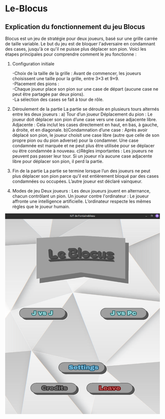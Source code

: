 # Le-Blocus

## Explication du fonctionnement du jeu Blocus

Blocus est un jeu de stratégie pour deux joueurs, basé sur une grille carrée de taille variable.
Le but du jeu est de bloquer l'adversaire en condamnant des cases, jusqu'à ce qu'il ne puisse
plus déplacer son pion. Voici les étapes principales pour comprendre comment le jeu
fonctionne :

1. Configuration initiale

    -Choix de la taille de la grille : Avant de commencer, les joueurs choisissent une taille pour la grille, entre 3×3 et 9×9. <br>
    -Placement des pions : <br>
        -Chaque joueur place son pion sur une case de départ (aucune case ne peut être partagée par deux pions).<br>
        -La sélection des cases se fait à tour de rôle.<br>

2. Déroulement de la partie
La partie se déroule en plusieurs tours alternés entre les deux joueurs :
a) Tour d’un joueur
Déplacement du pion : Le joueur doit déplacer son pion d’une case vers une case
adjacente libre.
Adjacente : Cela inclut les cases directement en haut, en bas, à gauche, à droite, et en
diagonale.
b)Condamnation d’une case :
Après avoir déplacé son pion, le joueur choisit une case libre (autre que celle de son
propre pion ou du pion adverse) pour la condamner. Une case condamnée est marquée
et ne peut plus être utilisée pour se déplacer ou être condamnée à nouveau.
c)Règles importantes :
Les joueurs ne peuvent pas passer leur tour.
Si un joueur n’a aucune case adjacente libre pour déplacer son pion, il perd la partie.
3. Fin de la partie
La partie se termine lorsque l’un des joueurs ne peut plus déplacer son pion parce qu’il est
entièrement bloqué par des cases condamnées ou occupées. L’autre joueur est déclaré
vainqueur.
4. Modes de jeu
Deux joueurs : Les deux joueurs jouent en alternance, chacun contrôlant un pion.
Un joueur contre l'ordinateur : Le joueur affronte une intelligence artificielle.
L’ordinateur respecte les mêmes règles que le joueur humain.

![Ecran d'accueil du jeu](/images/Menublocus.png)